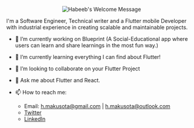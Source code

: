 <p align="center">
		<img alt="Habeeb's Welcome Message"
			 src="https://readme-typing-svg.herokuapp.com?size=30&background=45E5FF00&center=true&vCenter=true&lines=%F0%9F%91%8B%F0%9F%8F%BC+Hi+there!+I'm+Habeeb">
</p>

I'm a Software Engineer, Technical writer and a Flutter mobile Developer with industrial experience in creating scalable and maintainable projects.


* 🔭 I’m currently working on Blueprint (A Social-Educational app where users can learn and share learnings in the most fun way.)

* 🌱 I’m currently learning everything I can find about Flutter!

* 👯 I’m looking to collaborate on your Flutter Project

* 💬 Ask me about Flutter and React.

* 📫 How to reach me:
  * Email: h.makusota@gmail.com | h.makusota@outlook.com
  * [Twitter](https://twitter.com/Harbeeybh)
  * [LinkedIn](https://www.linkedin.com/in/habeeb-makusota-6893721a9/)

